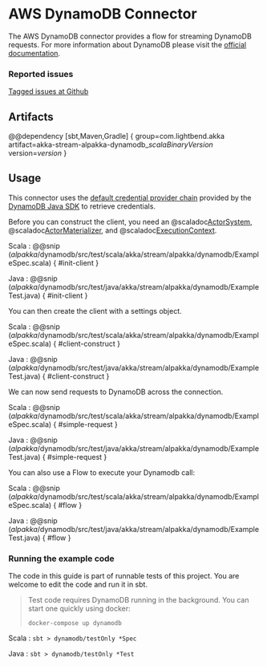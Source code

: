 # AWS DynamoDB Connector

The AWS DynamoDB connector provides a flow for streaming DynamoDB requests. For more information about DynamoDB please visit the [official documentation](https://aws.amazon.com/dynamodb/).


### Reported issues

[Tagged issues at Github](https://github.com/akka/alpakka/labels/p%3Adynamodb)


## Artifacts

@@dependency [sbt,Maven,Gradle] {
  group=com.lightbend.akka
  artifact=akka-stream-alpakka-dynamodb_$scalaBinaryVersion$
  version=$version$
}

## Usage

This connector uses the [default credential provider chain](http://docs.aws.amazon.com/sdk-for-java/v1/developer-guide/credentials.html) provided by the [DynamoDB Java SDK](http://docs.aws.amazon.com/sdk-for-java/v1/developer-guide/basics.html) to retrieve credentials.

Before you can construct the client, you need an @scaladoc[ActorSystem](akka.actor.ActorSystem), @scaladoc[ActorMaterializer](akka.stream.ActorMaterializer), and @scaladoc[ExecutionContext](scala.concurrent.ExecutionContext).

Scala
: @@snip ($alpakka$/dynamodb/src/test/scala/akka/stream/alpakka/dynamodb/ExampleSpec.scala) { #init-client }

Java
: @@snip ($alpakka$/dynamodb/src/test/java/akka/stream/alpakka/dynamodb/ExampleTest.java) { #init-client }

You can then create the client with a settings object.

Scala
: @@snip ($alpakka$/dynamodb/src/test/scala/akka/stream/alpakka/dynamodb/ExampleSpec.scala) { #client-construct }

Java
: @@snip ($alpakka$/dynamodb/src/test/java/akka/stream/alpakka/dynamodb/ExampleTest.java) { #client-construct }

We can now send requests to DynamoDB across the connection.

Scala
: @@snip ($alpakka$/dynamodb/src/test/scala/akka/stream/alpakka/dynamodb/ExampleSpec.scala) { #simple-request }

Java
: @@snip ($alpakka$/dynamodb/src/test/java/akka/stream/alpakka/dynamodb/ExampleTest.java) { #simple-request }

You can also use a Flow to execute your Dynamodb call:

Scala
: @@snip ($alpakka$/dynamodb/src/test/scala/akka/stream/alpakka/dynamodb/ExampleSpec.scala) { #flow }

Java
: @@snip ($alpakka$/dynamodb/src/test/java/akka/stream/alpakka/dynamodb/ExampleTest.java) { #flow }

### Running the example code

The code in this guide is part of runnable tests of this project. You are welcome to edit the code and run it in sbt.

> Test code requires DynamoDB running in the background. You can start one quickly using docker:
>
> `docker-compose up dynamodb`

Scala
:   ```
    sbt
    > dynamodb/testOnly *Spec
    ```

Java
:   ```
    sbt
    > dynamodb/testOnly *Test
    ```

